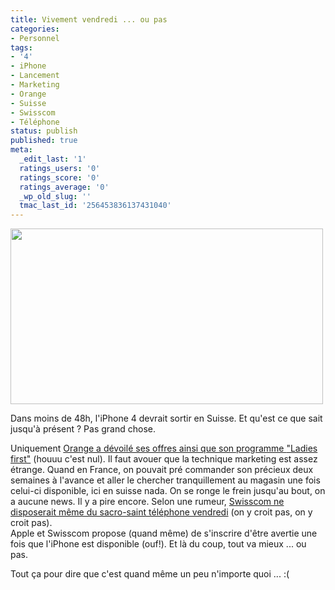 ```yaml
---
title: Vivement vendredi ... ou pas
categories:
- Personnel
tags:
- '4'
- iPhone
- Lancement
- Marketing
- Orange
- Suisse
- Swisscom
- Téléphone
status: publish
published: true
meta:
  _edit_last: '1'
  ratings_users: '0'
  ratings_score: '0'
  ratings_average: '0'
  _wp_old_slug: ''
  tmac_last_id: '256453836137431040'
---
```

<p><img class="alignnone size-medium wp-image-2340" title="iPhone4" src="https://dlgjp9x71cipk.cloudfront.net/2010/07/iphone_hero_3_201006101-500x281.jpg" alt="" width="500" height="281" /></p>
<p>Dans moins de 48h, l'iPhone 4 devrait sortir en Suisse. Et qu'est ce que sait jusqu'à présent ? Pas grand chose.</p>
<p>Uniquement <a title="Le programme Ladies first d'Orange" href="https://www1.orange.ch/residential_contact_iphone4-globus.html?lang=fr">Orange a dévoilé ses offres ainsi que son programme <span lang="en">"Ladies first"</span></a> (houuu c'est nul). Il faut avouer que la technique marketing est assez étrange. Quand en France, on pouvait pré commander son précieux deux semaines à l'avance et aller le chercher tranquillement au magasin une fois celui-ci disponible, ici en suisse nada. On se ronge le frein jusqu'au bout, on a aucune news. Il y a pire encore. Selon une rumeur, <a title="Rumeur selon laquelle, Swisscom ne vendrait pas d'iPhone vendredi" href="https://www.scal.ch/liphone-4-sera-t-il-chez-swisscom-vendredi">Swisscom ne disposerait même du sacro-saint téléphone vendredi</a> (on y croit pas, on y croit pas).<br />
Apple et Swisscom propose (quand même) de s'inscrire d'être avertie une fois que l'iPhone est disponible (ouf!). Et là du coup, tout va mieux ... ou pas.</p>
<p>Tout ça pour dire que c'est quand même un peu n'importe quoi ... :(</p>
